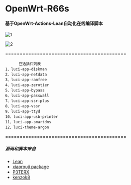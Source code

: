 
# OpenWrt-R66s

#### 基于OpenWrt-Actions-Lean自动化在线编译脚本  

 
![1](https://user-images.githubusercontent.com/83998087/215268469-993b739d-572a-4b74-827f-6b461ea22560.jpg)

![2](https://github.com/popeyema/OpenWrt-R66s/assets/83998087/c0bf4335-f4e2-4afa-b9a4-e91924aa9c11)

==========================================


	      已选插件列表
	1、luci-app-diskman 
	2、luci-app-netdata 
	3、luci-app-ramfree 
	4、luci-app-zerotier 
	5、luci-app-bypass 
	6、luci-app-passwall 
	7、luci-app-ssr-plus 
	8、luci-app-vssr 
	9、luci-app-ttyd 
	10、luci-app-usb-printer 
	11、luci-app-smartdns 
	12、luci-theme-argon 

==========================================


##### 源码和脚本来自

- [Lean](https://github.com/coolsnowwolf/lede)
- [ xiaorouji package](https://github.com/xiaorouji/openwrt-passwall)
- [P3TERX](https://github.com/P3TERX/Actions-OpenWrt)
- [kenzok8](https://github.com/kenzok8/openwrt-packages)
